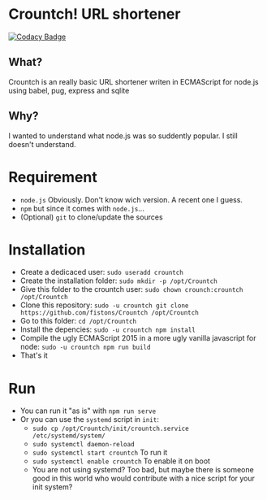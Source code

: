# Crountch! URL shortener

[![Codacy Badge](https://api.codacy.com/project/badge/Grade/60192212a8ec4b689c7f6f92804f2175)](https://www.codacy.com/app/fistons/Crountch?utm_source=github.com&utm_medium=referral&utm_content=fistons/Crountch&utm_campaign=badger)

## What?
Crountch is an really basic URL shortener writen in ECMAScript for node.js using babel, pug, express and sqlite 

## Why?
I wanted to understand what node.js was so suddently popular. I still doesn't understand.

# Requirement
 * `node.js` Obviously. Don't know wich version. A recent one I guess.
 * `npm` but since it comes with `node.js`...
 * (Optional) `git` to clone/update the sources

# Installation
 * Create a dedicaced user: `sudo useradd crountch`
 * Create the installation folder: `sudo mkdir -p /opt/Crountch`
 * Give this folder to the crountch user: `sudo chown crounch:crountch /opt/Crountch`
 * Clone this repository: `sudo -u crountch git clone https://github.com/fistons/Crountch /opt/Crountch`
 * Go to this folder: `cd /opt/Crountch`
 * Install the depencies: `sudo -u crountch npm install`
 * Compile the ugly ECMAScript 2015 in a more ugly vanilla javascript for node: `sudo -u crountch npm run build`
 * That's it

# Run
 * You can run it "as is" with `npm run serve` 
 * Or you can use the `systemd` script in `init`:
    * `sudo cp /opt/Crountch/init/crountch.service /etc/systemd/system/`
    * `sudo systemctl daemon-reload`
    * `sudo systemctl start crountch` To run it
    * `sudo systemctl enable crountch` To enable it on boot 
    * You are not using systemd? Too bad, but maybe there is someone good in this world who would contribute with a nice script for your init system?

